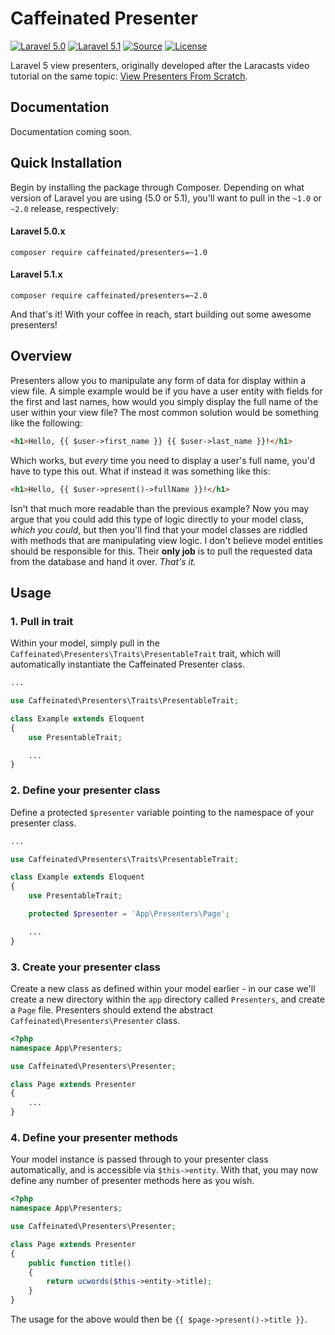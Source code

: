 Caffeinated Presenter
=====================
[![Laravel 5.0](https://img.shields.io/badge/Laravel-5.0-orange.svg?style=flat-square)](http://laravel.com)
[![Laravel 5.1](https://img.shields.io/badge/Laravel-5.1-orange.svg?style=flat-square)](http://laravel.com)
[![Source](http://img.shields.io/badge/source-caffeinated/presenter-blue.svg?style=flat-square)](https://github.com/caffeinated/presenter)
[![License](http://img.shields.io/badge/license-MIT-brightgreen.svg?style=flat-square)](https://tldrlegal.com/license/mit-license)

Laravel 5 view presenters, originally developed after the Laracasts video tutorial on the same topic: [View Presenters From Scratch](https://laracasts.com/lessons/view-presenters-from-scratch).

Documentation
-------------
Documentation coming soon.

Quick Installation
------------------
Begin by installing the package through Composer. Depending on what version of Laravel you are using (5.0 or 5.1), you'll want to pull in the `~1.0` or `~2.0` release, respectively:

#### Laravel 5.0.x
```
composer require caffeinated/presenters=~1.0
```

#### Laravel 5.1.x
```
composer require caffeinated/presenters=~2.0
```

And that's it! With your coffee in reach, start building out some awesome presenters!

Overview
--------
Presenters allow you to manipulate any form of data for display within a view file. A simple example would be if you have a user entity with fields for the first and last names, how would you simply display the full name of the user within your view file? The most common solution would be something like the following:

```html
<h1>Hello, {{ $user->first_name }} {{ $user->last_name }}!</h1>
```

Which works, but *every* time you need to display a user's full name, you'd have to type this out. What if instead it was something like this:

```html
<h1>Hello, {{ $user->present()->fullName }}!</h1>
```

Isn't that much more readable than the previous example? Now you may argue that you could add this type of logic directly to your model class, *which you could*, but then you'll find that your model classes are riddled with methods that are manipulating view logic. I don't believe model entities should be responsible for this. Their **only job** is to pull the requested data from the database and hand it over. *That's it.*

Usage
-----
### 1. Pull in trait
Within your model, simply pull in the `Caffeinated\Presenters\Traits\PresentableTrait` trait, which will automatically instantiate the Caffeinated Presenter class.

```php
...

use Caffeinated\Presenters\Traits\PresentableTrait;

class Example extends Eloquent
{
	use PresentableTrait;

	...
}
```

### 2. Define your presenter class
Define a protected `$presenter` variable pointing to the namespace of your presenter class.

```php
...

use Caffeinated\Presenters\Traits\PresentableTrait;

class Example extends Eloquent
{
	use PresentableTrait;

	protected $presenter = 'App\Presenters\Page';

	...
}
```

### 3. Create your presenter class
Create a new class as defined within your model earlier - in our case we'll create a new directory within the `app` directory called `Presenters`, and create a `Page` file. Presenters should extend the abstract `Caffeinated\Presenters\Presenter` class.

```php
<?php
namespace App\Presenters;

use Caffeinated\Presenters\Presenter;

class Page extends Presenter
{
	...
}
```

### 4. Define your presenter methods
Your model instance is passed through to your presenter class automatically, and is accessible via `$this->entity`. With that, you may now define any number of presenter methods here as you wish.

```php
<?php
namespace App\Presenters;

use Caffeinated\Presenters\Presenter;

class Page extends Presenter
{
	public function title()
	{
		return ucwords($this->entity->title);
	}
}
```

The usage for the above would then be `{{ $page->present()->title }}`.
